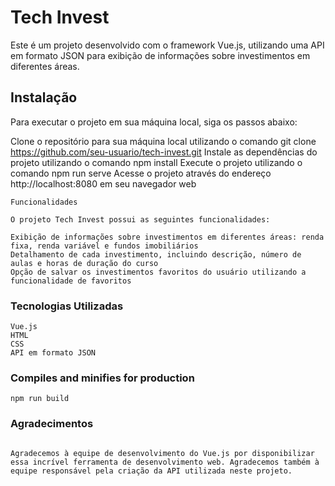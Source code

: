 # Tech Invest

Este é um projeto desenvolvido com o framework Vue.js, utilizando uma API em formato JSON para exibição de informações sobre investimentos em diferentes áreas.

## Instalação

Para executar o projeto em sua máquina local, siga os passos abaixo:

Clone o repositório para sua máquina local utilizando o comando git clone https://github.com/seu-usuario/tech-invest.git
Instale as dependências do projeto utilizando o comando npm install
Execute o projeto utilizando o comando npm run serve
Acesse o projeto através do endereço http://localhost:8080 em seu navegador web

```
Funcionalidades

O projeto Tech Invest possui as seguintes funcionalidades:

Exibição de informações sobre investimentos em diferentes áreas: renda fixa, renda variável e fundos imobiliários
Detalhamento de cada investimento, incluindo descrição, número de aulas e horas de duração do curso
Opção de salvar os investimentos favoritos do usuário utilizando a funcionalidade de favoritos
```

### Tecnologias Utilizadas

```
Vue.js
HTML
CSS
API em formato JSON
```

### Compiles and minifies for production

```
npm run build
```

### Agradecimentos

```

Agradecemos à equipe de desenvolvimento do Vue.js por disponibilizar essa incrível ferramenta de desenvolvimento web. Agradecemos também à equipe responsável pela criação da API utilizada neste projeto.
```
